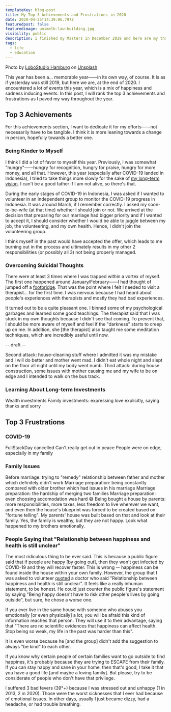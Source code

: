 ```yaml
---
templateKey: blog-post
title: My Top 3 Achievements and Frustrations in 2020
date: 2020-04-25T14:39:06.797Z
featuredpost: false
featuredimage: unimelb-law-building.jpg
visibility: public
description: I finished my Masters in December 2019 and here are my thoughts after the ride.
tags:
  - life
  - education
---
```


<span>Photo by <a href="https://unsplash.com/@lobostudiohamburg?utm_source=unsplash&amp;utm_medium=referral&amp;utm_content=creditCopyText">LoboStudio Hamburg</a> on <a href="https://unsplash.com/s/photos/light-dark?utm_source=unsplash&amp;utm_medium=referral&amp;utm_content=creditCopyText">Unsplash</a></span>

This year has been a... memorable year——in its own way, of course. It is as if yesterday was still 2019, but here we are, at the end of 2020. I encountered a lot of events this year, which is a mix of happiness and sadness inducing events. In this post, I will rank the top 3 achievements and frustrations as I paved my way throughout the year.

## Top 3 Achievements

For this achievements section, I want to dedicate it for my efforts——not necessarily have to be tangible. I think it is more leaning towards a change in person, hopefully towards a better one.

### Being Kinder to Myself

I think I did a lot of favor to myself this year. Previously, I was somewhat "hungry"——hungry for recognition, hungry for praise, hungry for more money, and all that. However, this year (especially after COVID-19 landed in Indonesia), I tried to take things more slowly for the sake of [my long-term vision](https://peepohappy.id/blog/marriage-and-emotional-affection). I can't be a good father if I am not alive, so there's that.

During the early stages of COVID-19 in Indonesia, I was asked if I wanted to volunteer in an independent group to monitor the COVID-19 progress in Indonesia. It was around March, if I remember correctly. I asked my soon-to-be-wife (at that time) whether I should join or not. We arrived at the decision that preparing for our marriage had bigger priority and if I wanted to accept it, I should consider whether I would be able to juggle between my job, the volunteering, and my own health. Hence, I didn't join the volunteering group.

I think myself in the past would have accepted the offer, which leads to me burning out in the process and ultimately results in my other 2 responsibilities (or possibly all 3) not being properly managed.

### Overcoming Suicidal Thoughts

There were at least 3 times where I was trapped within a vortex of myself. The first one happened around January/February——I had thought of jumped off a [footbridge](https://en.wikipedia.org/wiki/Footbridge). That was the point where I felt I needed to visit a therapist... for the first time. I was nervous because I had heard about people's experiences with therapists and mostly they had bad experiences.

It turned out to be a quite pleasant one. I binned some of my psychological garbages and learned some good teachings. The therapist said that I was stuck in my own thoughts because I didn't see that coming. To prevent that, I should be more aware of myself and feel if the "darkness" starts to creep up on me. In addition, she [the therapist] also taught me some meditation techniques, which are incredibly useful until now.

-- draft --

Second attack: house-cleaning stuff where I admitted it was my mistake and I will do better and mother went mad. I didn't eat whole night and slept on the floor all night until my body went numb.
Third attack: during house construction, some issues with mother causing me and my wife to be on edge and I intended to walk on the bus track.

### Learning About Long-term Investments

Wealth investments
Family investments: expressing love explicitly, saying thanks and sorry

## Top 3 Frustrations

### COVID-19

FullStackDay cancelled
Can't really get out in peace
People were on edge, especially in my family

### Family Issues

Before marriage: trying to "remedy" relationship between father and mother which definitely didn't work
Marriage preparation: being constantly compared with older brother which had issues in his marriage
Marriage preparation: the hardship of merging two families
Marriage preparation: even choosing accomodation was hard 😅
Being bought a house by parents: more responsibilities, more taxes, less freedom to live wherever we want, and even then the house's blueprint was forced to be created based on "fortune telling". My parents' house was built based on that and look at their family. Yes, the family is wealthy, but they are not happy. Look what happened to my brothers emotionally.

### People Saying that "Relationship between happiness and health is still unclear"

The most ridiculous thing to be ever said. This is because a public figure said that if people are happy [by going out], then they won't get infected by COVID-19 and they will recover faster. This is wrong -- happiness can be found inside the house within your own family. However, the group that I was asked to volunteer [quoted](https://www.instagram.com/p/CFEyUDcnstM/) a doctor who said "Relationship between happiness and health is still unclear". It feels like a really inhuman statement, to be honest. He could just counter the public figure's statement by saying "Being happy doesn't have to risk other people's lives by going outside", but sure, he chose a worse one.

If you ever live in the same house with someone who abuses you emotionally [or even physically] a lot, you will be afraid this kind of information reaches that person. They will use it to their advantage, saying that "There are no scientific evidences that happiness can affect health. Stop being so weak, my life in the past was harder than this".

It is even worse because he [and the group] didn't add the suggestion to always "be kind" to each other.

If you know why certain people of certain families want to go outside to find happines, it's probably because they are trying to ESCAPE from their family. If you can stay happy and sane in your home, then that's good, I take it that you have a good life [and maybe a loving family]. But please, try to be considerate of people who don't have that privilege.

I suffered 3 bad fevers (39°+) because I was stressed out and unhappy (1 in 2013, 2 in 2020). Those were the worst sicknesses that I ever had because of emotional issues. In other days, usually I just became dizzy, had a headache, or had trouble breathing.
